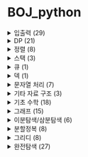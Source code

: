 # BOJ_python


<details>
<summary>입출력  (29)</summary>
    <div markdown="1">       
    2557, 1000, 2558, 10950, 10951, 10952, 10953, 11021, 11022, 11718, 11719, 11720, 11721, 2741, 2742, 2739, 1924, 8393, 10818, 2438, 2439, 2440, 2441, 2442, 2445, 2522, 2446, 10991, 10992
    </div>
</details>


<details>
<summary>DP  (21)</summary>
    <div markdown="1">       
    1463, 11726, 11727, 9095, 10844, 11057, 2193, 9465, 2156, 11053, 11055, 11722, 11054, 1912, 2579, 1699, 2133, 9461, 2225, 2011, 11052
    </div>
</details>

<details>
<summary>정렬  (8)</summary>
    <div markdown="1">       
    2751, 11650, 11651, 10814, 10825, 10989, 11652, 11004
    </div>
</details>

<details>
<summary>스택  (3)</summary>
    <div markdown="1">       
    10828, 9012, 10799
    </div>
</details>

<details>
<summary>큐 (1)</summary>
    <div markdown="1">       
    10845
    </div>
</details>

<details>
<summary>덱  (1)</summary>
    <div markdown="1">       
    10866
    </div>
</details>

<details>
<summary>문자열 처리  (7)</summary>
    <div markdown="1">       
    10808, 10809, 10820, 2743, 11655, 10824, 11656
    </div>
</details>

<details>
<summary>기타 자료 구조  (3)</summary>
    <div markdown="1">       
    1406, 1158, 1168
    </div>
</details>

<details>
<summary>기초 수학  (18)</summary>
    <div markdown="1">       
    10430, 2609, 1934, 1850, 9613, 11005, 2745, 1373, 1212, 2089, 11576, 1978, 1929, 11653, 10872, 1676, 2004, 6588
    </div>
</details>

<details>
<summary>그래프 (15)</summary>
    <div markdown="1">       
    1260, 11724, 1707, 10451, 2331, 9466, 2667, 4963, 7576, 2178, 2146, 1991, 11725, 1167, 1967
    </div>
</details>

<details>
<summary>이분탐색/삼분탐색  (6)</summary>
    <div markdown="1">       
    1654, 2805, 2110, 10815, 10816, 11662
    </div>
</details>

<details>
<summary>분할정복  (8)</summary>
    <div markdown="1">       
    11728, 1780, 11729, 1992, 2447, 2448, 1517, 2261
    </div>
</details>

<details>
<summary>그리디  (8)</summary>
    <div markdown="1">       
    11047, 2875, 10610, 1783, 1931, 11399, 2873, 1744
    </div>
</details>

<details>
<summary>완전탐색 (27)</summary>
    <div markdown="1">       
    1476, 1107, 1451, 9095, 10819, 10971, 1697, 1963, 9019, 1525, 2251, 2186, 3108, 5014, 1759, 2580, 1987, 6603, 1182, 2003, 1806, 1644, 1261, 1208, 7453, 2632, 2143
    </div>
</details>
